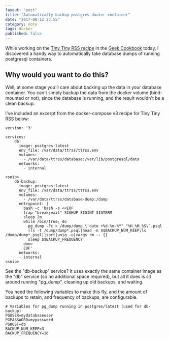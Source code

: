 ```yaml
---
layout: "post"
title: "Automatically backup postgres docker container"
date: "2017-08-12 23:55"
category: note
tags: docker
published: false
---
```

While working on the [Tiny Tiny RSS recipe](https://geeks-cookbook.funkypenguin.co.nz/recipies/tiny-tiny-rss/) in the [Geek Cookbook](https://geeks-cookbook.funkypenguin.co.nz/) today, I discovered a handy way to automatically take database dumps of running postgresql containers.

## Why would you want to do this?

Well, at some stage you'll care about backing up the data in your database container. You can't simply backup the data from the docker volume (bind-mounted or not), since the database is running, and the result wouldn't be a clean backup.

I've included an excerpt from the docker-compose v3 recipe for Tiny Tiny RSS below:
```
version: '3'

services:
    db:
      image: postgres:latest
      env_file: /var/data/ttrss/ttrss.env
      volumes:
        - /var/data/ttrss/database:/var/lib/postgresql/data
      networks:
        - internal

<snip>
    db-backup:
      image: postgres:latest
      env_file: /var/data/ttrss/ttrss.env
      volumes:
        - /var/data/ttrss/database-dump:/dump
      entrypoint: |
        bash -c 'bash -s <<EOF
        trap "break;exit" SIGHUP SIGINT SIGTERM
        sleep 2m
        while /bin/true; do
          pg_dump -Fc > /dump/dump_\`date +%d-%m-%Y"_"%H_%M_%S\`.psql
          (ls -t /dump/dump*.psql|head -n $$BACKUP_NUM_KEEP;ls /dump/dump*.psql)|sort|uniq -u|xargs rm -- {}
          sleep $$BACKUP_FREQUENCY
        done
        EOF'
      networks:
      - internal
<snip>
```

See the "db-backup" service? It uses exactly the same container image as the "db" service (so no additional space required), but all it does is sit around running "pg_dump", cleaning up old backups, and waiting.

You need the following variables to make this fly, and the amount of backups to retain, and frequency of backups, are configurable.

```
# Variables for pg_dump running in postgres/latest (used for db-backup)
PGUSER=mydatabaseuser
PGPASSWORD=mypassword
PGHOST=db
BACKUP_NUM_KEEP=3
BACKUP_FREQUENCY=1d
```

